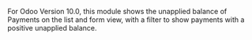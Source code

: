 For Odoo Version 10.0, this module shows the unapplied balance of Payments on the list and form view, with a filter to show payments with a positive unapplied balance.